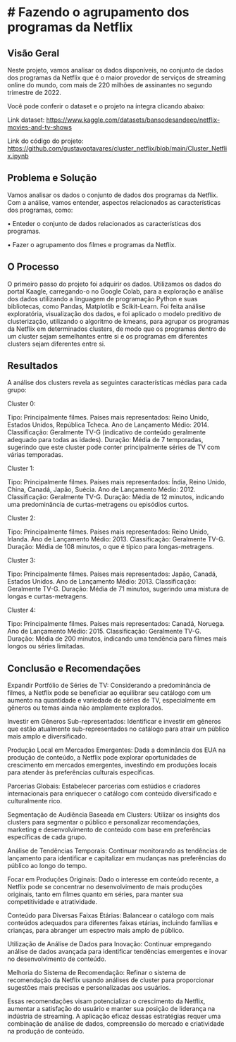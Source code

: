 # # Fazendo o agrupamento dos programas da Netflix

## Visão Geral

Neste projeto, vamos analisar os dados disponíveis, no conjunto de dados dos programas da Netflix que é o maior provedor de serviços de streaming online do mundo, com mais de 220 milhões de assinantes no segundo trimestre de 2022.

Você pode conferir o dataset e o projeto na íntegra clicando abaixo:

Link dataset: https://www.kaggle.com/datasets/bansodesandeep/netflix-movies-and-tv-shows

Link do código do projeto: https://github.com/gustavoptavares/cluster_netflix/blob/main/Cluster_Netflix.ipynb

## Problema e Solução

Vamos analisar os dados o conjunto de dados dos programas da Netflix. Com a análise, vamos entender, aspectos relacionados as características dos programas, como:

• Enteder o conjunto de dados relacionados as características dos programas.

• Fazer o agrupamento dos filmes e programas da Netflix. 

## O Processo

O primeiro passo do projeto foi adquirir os dados. Utilizamos os dados do portal Kaagle, carregando-o no Google Colab, para a exploração e análise dos dados utilizando a linguagem de programação Python e suas bibliotecas, como Pandas, Matplotlib e Scikit-Learn. Foi feita análise exploratória, visualização dos dados, e foi aplicado o modelo preditivo de clusterização, utilizando o algoritmo de kmeans, para agrupar os programas da Netflix em determinados clusters, de modo que os programas dentro de um cluster sejam semelhantes entre si e os programas em diferentes clusters sejam diferentes entre si.

## Resultados

A análise dos clusters revela as seguintes características médias para cada grupo:

Cluster 0:

Tipo: Principalmente filmes. Países mais representados: Reino Unido, Estados Unidos, República Tcheca. Ano de Lançamento Médio: 2014. Classificação: Geralmente TV-G (indicativo de conteúdo geralmente adequado para todas as idades). Duração: Média de 7 temporadas, sugerindo que este cluster pode conter principalmente séries de TV com várias temporadas.

Cluster 1:

Tipo: Principalmente filmes. Países mais representados: Índia, Reino Unido, China, Canadá, Japão, Suécia. Ano de Lançamento Médio: 2012. Classificação: Geralmente TV-G. Duração: Média de 12 minutos, indicando uma predominância de curtas-metragens ou episódios curtos.

Cluster 2:

Tipo: Principalmente filmes. Países mais representados: Reino Unido, Irlanda. Ano de Lançamento Médio: 2013. Classificação: Geralmente TV-G. Duração: Média de 108 minutos, o que é típico para longas-metragens.

Cluster 3:

Tipo: Principalmente filmes. Países mais representados: Japão, Canadá, Estados Unidos. Ano de Lançamento Médio: 2013. Classificação: Geralmente TV-G. Duração: Média de 71 minutos, sugerindo uma mistura de longas e curtas-metragens.

Cluster 4:

Tipo: Principalmente filmes. Países mais representados: Canadá, Noruega. Ano de Lançamento Médio: 2015. Classificação: Geralmente TV-G. Duração: Média de 200 minutos, indicando uma tendência para filmes mais longos ou séries limitadas.

## Conclusão e Recomendações

Expandir Portfólio de Séries de TV: Considerando a predominância de filmes, a Netflix pode se beneficiar ao equilibrar seu catálogo com um aumento na quantidade e variedade de séries de TV, especialmente em gêneros ou temas ainda não amplamente explorados.

Investir em Gêneros Sub-representados: Identificar e investir em gêneros que estão atualmente sub-representados no catálogo para atrair um público mais amplo e diversificado.

Produção Local em Mercados Emergentes: Dada a dominância dos EUA na produção de conteúdo, a Netflix pode explorar oportunidades de crescimento em mercados emergentes, investindo em produções locais para atender às preferências culturais específicas.

Parcerias Globais: Estabelecer parcerias com estúdios e criadores internacionais para enriquecer o catálogo com conteúdo diversificado e culturalmente rico.

Segmentação de Audiência Baseada em Clusters: Utilizar os insights dos clusters para segmentar o público e personalizar recomendações, marketing e desenvolvimento de conteúdo com base em preferências específicas de cada grupo.

Análise de Tendências Temporais: Continuar monitorando as tendências de lançamento para identificar e capitalizar em mudanças nas preferências do público ao longo do tempo.

Focar em Produções Originais: Dado o interesse em conteúdo recente, a Netflix pode se concentrar no desenvolvimento de mais produções originais, tanto em filmes quanto em séries, para manter sua competitividade e atratividade.

Conteúdo para Diversas Faixas Etárias: Balancear o catálogo com mais conteúdos adequados para diferentes faixas etárias, incluindo famílias e crianças, para abranger um espectro mais amplo de público.

Utilização de Análise de Dados para Inovação: Continuar empregando análise de dados avançada para identificar tendências emergentes e inovar no desenvolvimento de conteúdo.

Melhoria do Sistema de Recomendação: Refinar o sistema de recomendação da Netflix usando análises de cluster para proporcionar sugestões mais precisas e personalizadas aos usuários.

Essas recomendações visam potencializar o crescimento da Netflix, aumentar a satisfação do usuário e manter sua posição de liderança na indústria de streaming. A aplicação eficaz dessas estratégias requer uma combinação de análise de dados, compreensão do mercado e criatividade na produção de conteúdo.
